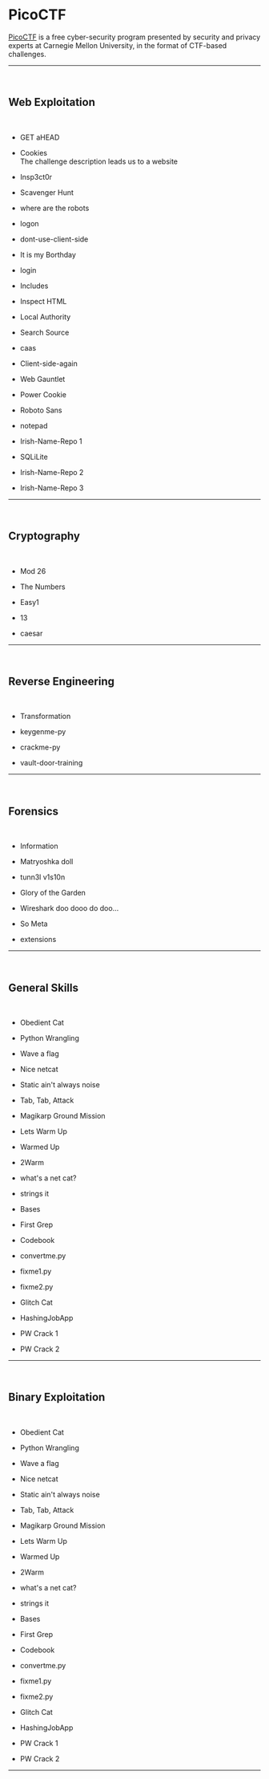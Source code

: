 # PicoCTF

[PicoCTF](https://picoctf.org/) is a free cyber-security program presented  by security and privacy experts at Carnegie Mellon University, in the format of CTF-based challenges.

---

</br>

## Web Exploitation

<br/>

* GET aHEAD  

* Cookies  
The challenge description leads us to a website 

* Insp3ct0r

* Scavenger Hunt

* where are the robots

* logon

* dont-use-client-side

* It is my Borthday

* login

* Includes

* Inspect HTML

* Local Authority

* Search Source

* caas

* Client-side-again

* Web Gauntlet

* Power Cookie

* Roboto Sans

* notepad

* Irish-Name-Repo 1

* SQLiLite

* Irish-Name-Repo 2

* Irish-Name-Repo 3

---

</br>

## Cryptography

<br/>

* Mod 26

* The Numbers

* Easy1

* 13

* caesar

---

</br>

## Reverse Engineering

<br/>

* Transformation

* keygenme-py

* crackme-py

* vault-door-training

---
</br>

## Forensics

<br/>

* Information

* Matryoshka doll

* tunn3l v1s10n

* Glory of the Garden

* Wireshark doo dooo do doo...

* So Meta

* extensions

---
</br>

## General Skills

<br/>

* Obedient Cat

* Python Wrangling

* Wave a flag

* Nice netcat

* Static ain't always noise

* Tab, Tab, Attack

* Magikarp Ground Mission

* Lets Warm Up

* Warmed Up

* 2Warm

* what's a net cat?

* strings it

* Bases

* First Grep

* Codebook

* convertme.py

* fixme1.py

* fixme2.py

* Glitch Cat

* HashingJobApp

* PW Crack 1

* PW Crack 2

---
</br>

## Binary Exploitation

<br/>

* Obedient Cat

* Python Wrangling

* Wave a flag

* Nice netcat

* Static ain't always noise

* Tab, Tab, Attack

* Magikarp Ground Mission

* Lets Warm Up

* Warmed Up

* 2Warm

* what's a net cat?

* strings it

* Bases

* First Grep

* Codebook

* convertme.py

* fixme1.py

* fixme2.py

* Glitch Cat

* HashingJobApp

* PW Crack 1

* PW Crack 2

---